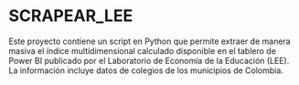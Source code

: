 # SCRAPEAR_LEE
Este proyecto contiene un script en Python que permite extraer de manera masiva el índice multidimensional calculado disponible en el tablero de Power BI publicado por el Laboratorio de Economía de la Educación (LEE). La información incluye datos de colegios de los municipios de Colombia.
